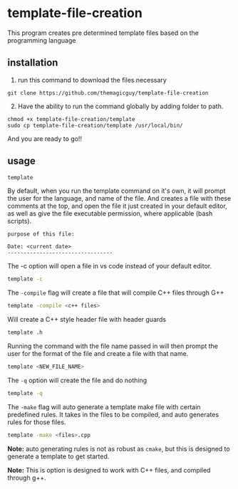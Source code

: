 # template-file-creation

This program creates pre determined template files based on the programming
language

## installation

1. run this command to download the files necessary
```
git clone https://github.com/themagicguy/template-file-creation
```

2. Have the ability to run the command globally by adding folder to path.

```
chmod +x template-file-creation/template
sudo cp template-file-creation/template /usr/local/bin/
```

And you are ready to go!!

## usage

```bash
template
```

By default, when you run the template command on it's own, it will prompt the
user for the language, and name of the file. And creates a file with these
comments at the top, and open the file it just created in your default editor, as well as give
the file executable permission, where applicable (bash scripts).

```
purpose of this file:

Date: <current date>
---------------------------------
```

The -c option will open a file in vs code instead of your default editor.

```bash
template -c
```

The `-compile` flag will create a file that will compile C++ files through G++

```bash
template -compile <c++ files>
```

Will create a C++ style header file with header guards

```bash
template .h
```

Running the command with the file name passed in will then prompt the user for
the format of the file and create a file with that name.

```bash
template <NEW_FILE_NAME>
```

The `-q` option will create the file and do nothing

```bash
template -q
```

The `-make` flag will auto generate a template make file with certain predefined
rules. It takes in the files to be compiled, and auto generates rules for those
files.

```bash
template -make <files>.cpp
```

**Note:** auto generating rules is not as robust as `cmake`, but this is
designed to generate a template to get started.

**Note:** This is option is designed to work with C++ files, and compiled
through g++.
